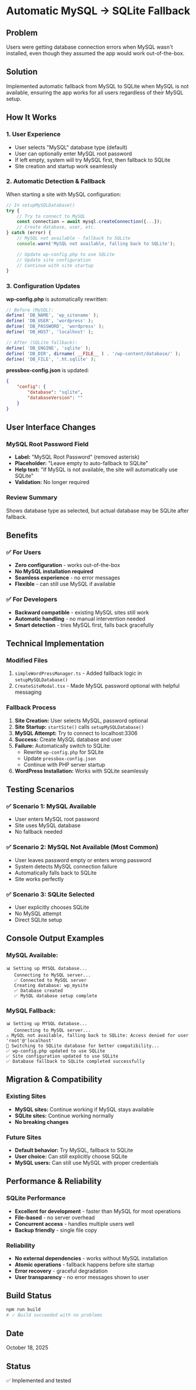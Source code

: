 # Automatic MySQL → SQLite Fallback

## Problem

Users were getting database connection errors when MySQL wasn't installed, even though they assumed the app would work out-of-the-box.

## Solution

Implemented automatic fallback from MySQL to SQLite when MySQL is not available, ensuring the app works for all users regardless of their MySQL setup.

## How It Works

### 1. User Experience

- User selects "MySQL" database type (default)
- User can optionally enter MySQL root password
- If left empty, system will try MySQL first, then fallback to SQLite
- Site creation and startup work seamlessly

### 2. Automatic Detection & Fallback

When starting a site with MySQL configuration:

```typescript
// In setupMySQLDatabase()
try {
    // Try to connect to MySQL
    const connection = await mysql.createConnection({...});
    // Create database, user, etc.
} catch (error) {
    // MySQL not available - fallback to SQLite
    console.warn('MySQL not available, falling back to SQLite');

    // Update wp-config.php to use SQLite
    // Update site configuration
    // Continue with site startup
}
```

### 3. Configuration Updates

**wp-config.php** is automatically rewritten:

```php
// Before (MySQL):
define( 'DB_NAME', 'wp_sitename' );
define( 'DB_USER', 'wordpress' );
define( 'DB_PASSWORD', 'wordpress' );
define( 'DB_HOST', 'localhost' );

// After (SQLite fallback):
define( 'DB_ENGINE', 'sqlite' );
define( 'DB_DIR', dirname( __FILE__ ) . '/wp-content/database/' );
define( 'DB_FILE', '.ht.sqlite' );
```

**pressbox-config.json** is updated:

```json
{
    "config": {
        "database": "sqlite",
        "databaseVersion": ""
    }
}
```

## User Interface Changes

### MySQL Root Password Field

- **Label:** "MySQL Root Password" (removed asterisk)
- **Placeholder:** "Leave empty to auto-fallback to SQLite"
- **Help text:** "If MySQL is not available, the site will automatically use SQLite"
- **Validation:** No longer required

### Review Summary

Shows database type as selected, but actual database may be SQLite after fallback.

## Benefits

### ✅ For Users

- **Zero configuration** - works out-of-the-box
- **No MySQL installation required**
- **Seamless experience** - no error messages
- **Flexible** - can still use MySQL if available

### ✅ For Developers

- **Backward compatible** - existing MySQL sites still work
- **Automatic handling** - no manual intervention needed
- **Smart detection** - tries MySQL first, falls back gracefully

## Technical Implementation

### Modified Files

1. `simpleWordPressManager.ts` - Added fallback logic in `setupMySQLDatabase()`
2. `CreateSiteModal.tsx` - Made MySQL password optional with helpful messaging

### Fallback Process

1. **Site Creation:** User selects MySQL, password optional
2. **Site Startup:** `startSite()` calls `setupMySQLDatabase()`
3. **MySQL Attempt:** Try to connect to localhost:3306
4. **Success:** Create MySQL database and user
5. **Failure:** Automatically switch to SQLite:
    - Rewrite `wp-config.php` for SQLite
    - Update `pressbox-config.json`
    - Continue with PHP server startup
6. **WordPress Installation:** Works with SQLite seamlessly

## Testing Scenarios

### ✅ Scenario 1: MySQL Available

- User enters MySQL root password
- Site uses MySQL database
- No fallback needed

### ✅ Scenario 2: MySQL Not Available (Most Common)

- User leaves password empty or enters wrong password
- System detects MySQL connection failure
- Automatically falls back to SQLite
- Site works perfectly

### ✅ Scenario 3: SQLite Selected

- User explicitly chooses SQLite
- No MySQL attempt
- Direct SQLite setup

## Console Output Examples

### MySQL Available:

```
📊 Setting up MYSQL database...
   Connecting to MySQL server...
   ✅ Connected to MySQL server
   Creating database: wp_mysite
   ✅ Database created
   ✅ MySQL database setup complete
```

### MySQL Fallback:

```
📊 Setting up MYSQL database...
   Connecting to MySQL server...
⚠️ MySQL not available, falling back to SQLite: Access denied for user 'root'@'localhost'
🔄 Switching to SQLite database for better compatibility...
✅ wp-config.php updated to use SQLite
✅ Site configuration updated to use SQLite
✅ Database fallback to SQLite completed successfully
```

## Migration & Compatibility

### Existing Sites

- **MySQL sites:** Continue working if MySQL stays available
- **SQLite sites:** Continue working normally
- **No breaking changes**

### Future Sites

- **Default behavior:** Try MySQL, fallback to SQLite
- **User choice:** Can still explicitly choose SQLite
- **MySQL users:** Can still use MySQL with proper credentials

## Performance & Reliability

### SQLite Performance

- **Excellent for development** - faster than MySQL for most operations
- **File-based** - no server overhead
- **Concurrent access** - handles multiple users well
- **Backup friendly** - single file copy

### Reliability

- **No external dependencies** - works without MySQL installation
- **Atomic operations** - fallback happens before site startup
- **Error recovery** - graceful degradation
- **User transparency** - no error messages shown to user

## Build Status

```bash
npm run build
# ✓ Build succeeded with no problems
```

## Date

October 18, 2025

## Status

✅ Implemented and tested
